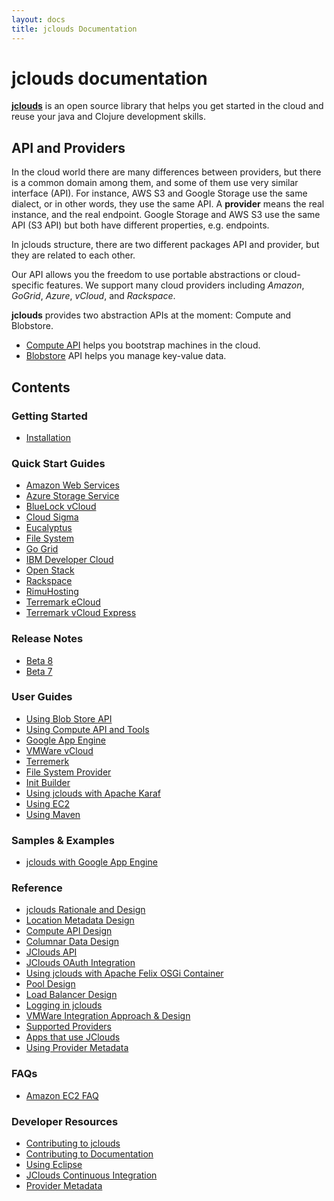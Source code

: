 ```yaml
---
layout: docs
title: jclouds Documentation
---
```


# **jclouds** documentation

[**jclouds**](http://www.jclouds.org/) is an open source library that helps you get started in the cloud and reuse your java and 
Clojure development skills. 


## API and Providers

In the cloud world there are many differences between providers, but there is a common domain among them, and some of them use very similar interface (API).
For instance, AWS S3 and Google Storage use the same dialect, or in other words, they use the same API.
A **provider** means the real instance, and the real endpoint. Google Storage and AWS S3 use the same API (S3 API) but both have different properties, e.g. endpoints.

In jclouds structure, there are two different packages API and provider, but they are related to each other.

Our API allows you the freedom to use portable abstractions or cloud-specific features. 
We support many cloud providers including _Amazon_, _GoGrid_, _Azure_, _vCloud_, and _Rackspace_.



**jclouds** provides two abstraction APIs at the moment: Compute and Blobstore. 

   * [Compute API](/documentation/userguide/compute) helps you bootstrap machines in the cloud.
   * [Blobstore](/documentation/userguide/blobstore-guide) API helps you manage key-value data.

## Contents

### Getting Started

* [Installation](/documentation/userguide/installation-guide)

### Quick Start Guides

* [Amazon Web Services](/documentation/quickstart/aws)
* [Azure Storage Service](/documentation/quickstart/azure-storage)
* [BlueLock vCloud](/documentation/quickstart/bluelock)
* [Cloud Sigma](/documentation/quickstart/cloudsigma)
* [Eucalyptus](/documentation/quickstart/eucalyptus)
* [File System](/documentation/quickstart/filesystem)
* [Go Grid](/documentation/quickstart/go-grid)
* [IBM Developer Cloud](/documentation/quickstart/ibm-developer-cloud)
* [Open Stack](/documentation/quickstart/openstack)
* [Rackspace](/documentation/quickstart/rackspace)
* [RimuHosting](/documentation/quickstart/rimuhosting)
* [Terremark eCloud](/documentation/quickstart/terremark-ecloud)
* [Terremark vCloud Express](/documentation/quickstart/terremark-vcloud-express)

### Release Notes

* [Beta 8](/documentation/releasenotes/beta8)
* [Beta 7](/documentation/releasenotes/beta7)

### User Guides

* [Using Blob Store API](/documentation/userguide/blobstore-guide)
* [Using Compute API and Tools](/documentation/userguide/compute)
* [Google App Engine](/documentation/userguide/google-app-engine)
* [VMWare vCloud](/documentation/userguide/vmware-cloud)
* [Terremerk](/documentation/userguide/terremark)
* [File System Provider](/documentation/userguide/filesystem-provider)
* [Init Builder](/documentation/userguide/init-builder)
* [Using jclouds with Apache Karaf](/documentation/userguide/karaf)
* [Using EC2](/documentation/userguide/using-ec2)
* [Using Maven](/documentation/userguide/using-maven)

### Samples & Examples

* [jclouds with Google App Engine](/documentation/examples/google-app-engine)

### Reference

* [jclouds Rationale and Design](/documentation/reference/rationale-design)
* [Location Metadata Design](/documentation/reference/location-metadata-design)
* [Compute API Design](/documentation/reference/compute-design)
* [Columnar Data Design](/documentation/reference/columnar-datadesign)
* [JClouds API](/documentation/reference/jclouds-api)
* [JClouds OAuth Integration](/documentation/reference/oauth)
* [Using jclouds with Apache Felix OSGi Container](/documentation/reference/osgi)
* [Pool Design](/documentation/reference/pool-design)
* [Load Balancer Design](/documentation/reference/load-balancer-design)
* [Logging in jclouds](/documentation/reference/jclounds-logging)
* [VMWare Integration Approach & Design](/documentation/reference/vmware-integration-design)
* [Supported Providers](/documentation/reference/supported-providers)
* [Apps that use JClouds](/documentation/reference/apps-that-use-jclouds)
* [Using Provider Metadata](/documentation/reference/using-provider-metadata)

### FAQs
* [Amazon EC2 FAQ](/documentation/faqs/ec2-faq.html)

### Developer Resources

* [Contributing to jclouds](/documentation/devguides/contributing-to-jclouds)
* [Contributing to Documentation](/documentation/devguides/contributing-to-documentation)
* [Using Eclipse](/documentation/devguides/using-eclipse)
* [JClouds Continuous Integration](/documentation/devguides/continuous-integration)
* [Provider Metadata](/documentation/devguides/provider-metadata)

